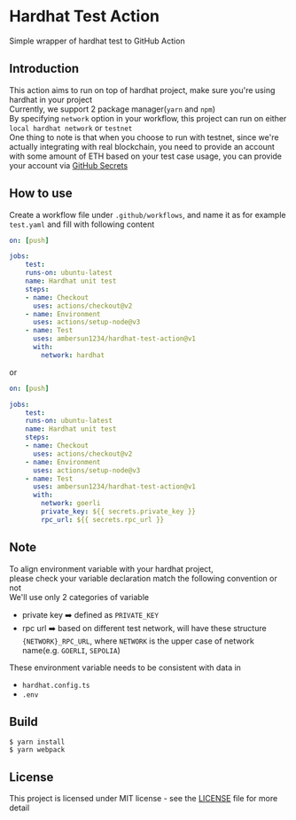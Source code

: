# Hardhat Test Action
Simple wrapper of hardhat test to GitHub Action

## Introduction
This action aims to run on top of hardhat project, make sure you're using hardhat in your project\
Currently, we support 2 package manager(`yarn` and `npm`)\
By specifying `network` option in your workflow, this project can run on either `local hardhat network` or `testnet`\
One thing to note is that when you choose to run with testnet, since we're actually integrating with real blockchain, you need to provide an account with some amount of ETH based on your test case usage, you can provide your account via [GitHub Secrets](https://github.com/Azure/actions-workflow-samples/blob/master/assets/create-secrets-for-GitHub-workflows.md)

## How to use
Create a workflow file under `.github/workflows`, and name it as for example `test.yaml` and fill with following content
```yaml
on: [push]

jobs:
    test:
    runs-on: ubuntu-latest
    name: Hardhat unit test
    steps:
    - name: Checkout
      uses: actions/checkout@v2
    - name: Environment
      uses: actions/setup-node@v3
    - name: Test
      uses: ambersun1234/hardhat-test-action@v1
      with:
        network: hardhat
```
or
```yaml
on: [push]

jobs:
    test:
    runs-on: ubuntu-latest
    name: Hardhat unit test
    steps:
    - name: Checkout
      uses: actions/checkout@v2
    - name: Environment
      uses: actions/setup-node@v3
    - name: Test
      uses: ambersun1234/hardhat-test-action@v1
      with:
        network: goerli
        private_key: ${{ secrets.private_key }}
        rpc_url: ${{ secrets.rpc_url }}
```

## Note
To align environment variable with your hardhat project,\
please check your variable declaration match the following convention or not\
We'll use only 2 categories of variable
+ private key :arrow_right: defined as `PRIVATE_KEY`
+ rpc url :arrow_right: based on different test network, will have these structure `{NETWORK}_RPC_URL`, where `NETWORK` is the upper case of network name(e.g. `GOERLI`, `SEPOLIA`)

These environment variable needs to be consistent with data in 
+ `hardhat.config.ts`
+ `.env`


## Build
```
$ yarn install
$ yarn webpack
```

## License
This project is licensed under MIT license - see the [LICENSE](./LICENSE) file for more detail